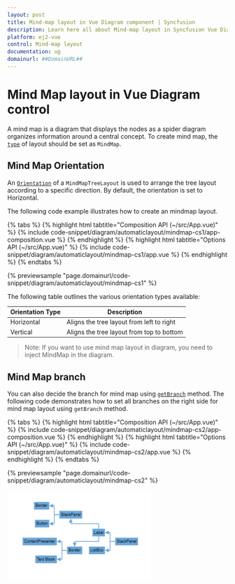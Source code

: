 ```yaml
---
layout: post
title: Mind-map layout in Vue Diagram component | Syncfusion
description: Learn here all about Mind-map layout in Syncfusion Vue Diagram component of Syncfusion Essential JS 2 and more.
platform: ej2-vue
control: Mind-map layout 
documentation: ug
domainurl: ##DomainURL##
---
```


# Mind Map layout in Vue Diagram control

A mind map is a diagram that displays the nodes as a spider diagram organizes information around a central concept. To create mind map, the [`type`](https://ej2.syncfusion.com/vue/documentation/api/diagram/layout/#type) of layout should be set as `MindMap`.


## Mind Map Orientation

An [`Orientation`](https://ej2.syncfusion.com/vue/documentation/api/diagram/layoutModel/#orientation) of a `MindMapTreeLayout` is used to arrange the tree layout according to a specific direction. By default, the orientation is set to Horizontal. 

The following code example illustrates how to create an mindmap layout.


{% tabs %}
{% highlight html tabtitle="Composition API (~/src/App.vue)" %}
{% include code-snippet/diagram/automaticlayout/mindmap-cs1/app-composition.vue %}
{% endhighlight %}
{% highlight html tabtitle="Options API (~/src/App.vue)" %}
{% include code-snippet/diagram/automaticlayout/mindmap-cs1/app.vue %}
{% endhighlight %}
{% endtabs %}
        
{% previewsample "page.domainurl/code-snippet/diagram/automaticlayout/mindmap-cs1" %}


The following table outlines the various orientation types available:

|Orientation Type |Description|
| -------- | ----------- |
|Horizontal|Aligns the tree layout from left to right|
|Vertical|Aligns the tree layout from top to bottom|

>Note: If you want to use mind map layout in diagram, you need to inject MindMap in the diagram.


## Mind Map branch

You can also decide the branch for mind map using [`getBranch`](https://ej2.syncfusion.com/vue/documentation/api/diagram/layoutModel/#getbranch) method. The following code demonstrates how to set all branches on the right side for mind map layout using `getBranch` method.

{% tabs %}
{% highlight html tabtitle="Composition API (~/src/App.vue)" %}
{% include code-snippet/diagram/automaticlayout/mindmap-cs2/app-composition.vue %}
{% endhighlight %}
{% highlight html tabtitle="Options API (~/src/App.vue)" %}
{% include code-snippet/diagram/automaticlayout/mindmap-cs2/app.vue %}
{% endhighlight %}
{% endtabs %}
        
{% previewsample "page.domainurl/code-snippet/diagram/automaticlayout/mindmap-cs2" %}

![Mind map layout](images/mindmap.png)